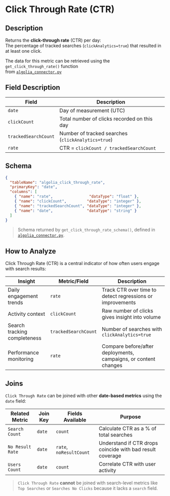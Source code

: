 # Click Through Rate (CTR)

## Description

Returns the **click-through rate** (CTR) per day:  
The percentage of tracked searches (`clickAnalytics=true`) that resulted in at least one click.

The data for this metric can be retrieved using the `get_click_through_rate()` function  
from [`algolia_connector.py`](../../algolia_connector.py)

## Field Description

| Field                 | Description                                                                 |
|------------------------|----------------------------------------------------------------------------|
| `date`                | Day of measurement (UTC)                                                    |
| `clickCount`          | Total number of clicks recorded on this day                                |
| `trackedSearchCount`  | Number of tracked searches (`clickAnalytics=true`)                          |
| `rate`                | CTR = `clickCount / trackedSearchCount`                                    |

## Schema

```json
{
  "tableName": "algolia_click_through_rate",
  "primaryKey": "date",
  "columns": [
    { "name": "rate",                "dataType": "float" },
    { "name": "clickCount",         "dataType": "integer" },
    { "name": "trackedSearchCount", "dataType": "integer" },
    { "name": "date",               "dataType": "string" }
  ]
}
```
> Schema returned by `get_click_through_rate_schema()`, defined in [`algolia_connector.py`](../../algolia_connector.py).

## How to Analyze

Click Through Rate (CTR) is a central indicator of how often users engage with search results:

| Insight                         | Metric/Field     | Description                                                                 |
|----------------------------------|------------------|----------------------------------------------------------------------------|
| Daily engagement trends          | `rate`           | Track CTR over time to detect regressions or improvements                  |
| Activity context                 | `clickCount`     | Raw number of clicks gives insight into volume                             |
| Search tracking completeness     | `trackedSearchCount` | Number of searches with `clickAnalytics=true`                          |
| Performance monitoring           | `rate`           | Compare before/after deployments, campaigns, or content changes            |

## Joins

`Click Through Rate` can be joined with other **date-based metrics** using the `date` field:

| Related Metric         | Join Key | Fields Available              | Purpose                                                   |
|------------------------|----------|-------------------------------|-----------------------------------------------------------|
| `Search Count`         | `date`   | `count`                       | Calculate CTR as a % of total searches                    |
| `No Result Rate`       | `date`   | `rate`, `noResultCount`       | Understand if CTR drops coincide with bad result coverage |
| `Users Count`          | `date`   | `count`                       | Correlate CTR with user activity                          |

> `Click Through Rate` **cannot** be joined with search-level metrics like `Top Searches` or `Searches No Clicks` because it lacks a `search` field.




